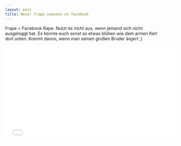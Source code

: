 ```yaml
---
layout: post
title: Never frape someone on facebook
---
```


<p>Frape = Facebook Rape. Nutzt es nicht aus, wenn jemand sich nicht ausgeloggt hat. Es könnte euch sonst so etwas blühen wie dem armen Kerl dort unten. Kommt davon, wenn man seinen großen Bruder ärgert ;)
<br>
<div class="elastic-video"><iframe width="560" height="315" src="//www.youtube.com/embed/c-DTQPBUJJ4?theme=light" frameborder="0" allowfullscreen></iframe></div></p>
